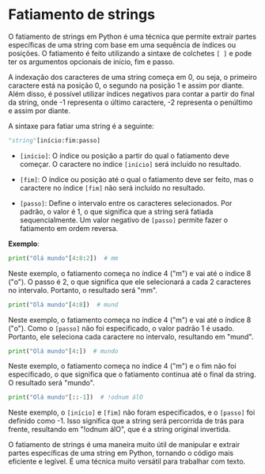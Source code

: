 # Fatiamento de strings

O fatiamento de strings em Python é uma técnica que permite extrair partes específicas de uma string com base em uma sequência de índices ou posições. O fatiamento é feito utilizando a sintaxe de colchetes `[ ]` e pode ter os argumentos opcionais de início, fim e passo.

A indexação dos caracteres de uma string começa em 0, ou seja, o primeiro caractere está na posição 0, o segundo na posição 1 e assim por diante. Além disso, é possível utilizar índices negativos para contar a partir do final da string, onde -1 representa o último caractere, -2 representa o penúltimo e assim por diante.

A sintaxe para fatiar uma string é a seguinte:

```python
"string"[início:fim:passo]
```

- `[início]`: O índice ou posição a partir do qual o fatiamento deve começar. O caractere no índice `[início]` será incluído no resultado.

- `[fim]`: O índice ou posição até o qual o fatiamento deve ser feito, mas o caractere no índice `[fim]` não será incluído no resultado. 

- `[passo]`: Define o intervalo entre os caracteres selecionados. Por padrão, o valor é 1, o que significa que a string será fatiada sequencialmente. Um valor negativo de `[passo]` permite fazer o fatiamento em ordem reversa.

**Exemplo**:

```python
print("Olá mundo"[4:8:2])  # mm
```

Neste exemplo, o fatiamento começa no índice 4 ("m") e vai até o índice 8 ("o"). O passo é 2, o que significa que ele selecionará a cada 2 caracteres no intervalo. Portanto, o resultado será "mm".

```python
print("Olá mundo"[4:8])  # mund
```

Neste exemplo, o fatiamento começa no índice 4 ("m") e vai até o índice 8 ("o"). Como o `[passo]` não foi especificado, o valor padrão 1 é usado. Portanto, ele seleciona cada caractere no intervalo, resultando em "mund".

```python
print("Olá mundo"[4:])  # mundo
```

Neste exemplo, o fatiamento começa no índice 4 ("m") e o fim não foi especificado, o que significa que o fatiamento continua até o final da string. O resultado será "mundo".

```python
print("Olá mundo"[::-1])  # !odnum álO
```

Neste exemplo, o `[início]` e `[fim]` não foram especificados, e o `[passo]` foi definido como -1. Isso significa que a string será percorrida de trás para frente, resultando em "!odnum álO", que é a string original invertida.

O fatiamento de strings é uma maneira muito útil de manipular e extrair partes específicas de uma string em Python, tornando o código mais eficiente e legível. É uma técnica muito versátil para trabalhar com texto.